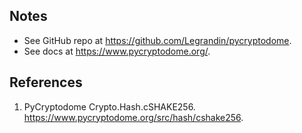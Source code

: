 ## Notes
* See GitHub repo at https://github.com/Legrandin/pycryptodome.
* See docs at https://www.pycryptodome.org/.

## References
1. PyCryptodome Crypto.Hash.cSHAKE256. https://www.pycryptodome.org/src/hash/cshake256.
